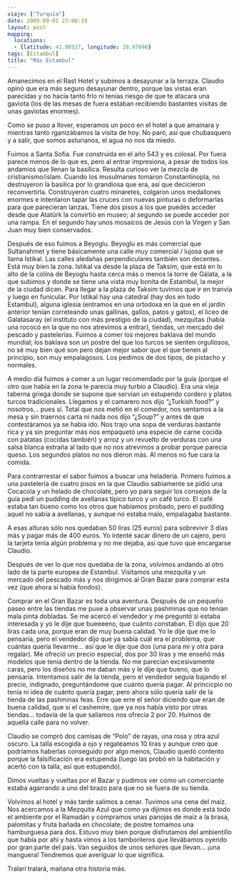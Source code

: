 ```yaml
---
viaje: ["Turquía"]
date: 2009-09-01 23:00:19
layout: post
mapping:
  locations:
  - {latitude: 41.00527, longitude: 28.97696}
tags: [Estambul]
title: "Más Estambul"
---
```

<p>Amanecimos en el Rast Hotel y subimos a desayunar a la terraza. Claudio opinó que era más seguro desayunar dentro, porque las vistas eran parecidas y no hacía tanto frío ni tenías riesgo de que te atacara una gaviota (los de las mesas de fuera estaban recibiendo bastantes visitas de unas gaviotas enormes).</p>
<p>Como se puso a llover, esperamos un poco en el hotel a que amainara y mientras tanto rganizábamos la visita de hoy. No paró, así que chubasquero y a salir, que somos asturianos, el agua no nos da miedo.</p>
<p>Fuimos a Santa Sofia. Fue construida en el año 543 y es colosal. Por fuera parece menos de lo que es, pero al entrar impresiona, a pesar de todos los andamios que llenan la basílica. Resulta curioso ver la mezcla de cristianismo/islam. Cuando los musulmanes tomaron Constantinopla, no destruyeron la basílica por lo grandiosa que era, así que decicieron reconvertirla. Construyeron cuatro minaretes, colgaron unos medallones enormes e intentaron tapar las cruces con nuevas pinturas o deformarlas para que parecieran lanzas. Tiene dos pisos a los que puedes acceder desde que Atatürk la convirtió en museo; al segundo se puede acceder por una rampa. En el segundo hay unos mosaicos de Jesús con la Virgen y San Juan muy bien conservados.</p>
<p>Después de eso fuimos a Beyoglu. Beyoglu es más comercial que Sultanahmet y tiene básicamente una calle muy comercial / lujosa que se llama Istikal. Las calles aledañas perpendiculares también son decentes. Está muy bien la zona. Istikal va desde la plaza de Taksim, que está en lo alto de la colina de Beyoglu hasta cerca más o menos la torre de Gálata, a la que subimos y donde se tiene una vista muy bonita de Estambul, la mejor de la ciudad dicen. Para llegar a la plaza de Taksim tuvimos que ir en tranvía y luego en funicular. Por Istikal hay una catedral (hay dos en todo Estambul), alguna iglesia (entramos en una ortodoxa en la que en el jardín anterior tenían correteando unas gallinas, gallos, patos y gatos), el liceo de Galatasaray (el instituto con más prestigio de la ciudad), mezquitas (había una rococó en la que no nos atrevimos a entrar), tiendas, un mercado del pescado y pastelerías. Fuimos a comer los mejores baklava del mundo mundial; los baklava son un postre del que los turcos se sienten orgullosos, no sé muy bien qué son pero dejan mejor sabor que el que tienen al principio, son muy empalagosos. Los pedimos de dos tipos, de pistacho y normales.</p>
<p>A medio día fuimos a comer a un lugar recomendado por la guía (porque el otro que había en la zona le parecía muy turbio a Claudio). Era una vieja taberna griega donde se supone que servían un estupendo cordero y platos turcos tradicionales. Llegamos y el camarero nos dijo “¿Turkish food?” y nosotros... pues sí. Total que nos metió en el comedor, nos sentamos a la mesa y sin traernos carta ni nada nos dijo “¿Soup?” y antes de que contestáramos ya se había ido. Nos trajo una sopa de verduras bastante rica y ya sin preguntar más nos empaquetó una especie de carne cocida con patatas (cocidas también) y arroz y un revuelto de verduras con una salsa blanca extraña al lado que no nos atrevimos a probar porque parecía queso. Los segundos platos no nos dieron más. Al menos no fue cara la comida.</p>
<p>Para contrarrestar el sabor fuimos a buscar una heladería. Primero fuimos a una pastelería de cuatro pisos en la que Claudio sabiamente se pidió una Cocacola y un helado de chocolate, pero yo para seguir los consejos de la guía pedí un pudding de avellanas típico turco y un café turco. El café estaba tan bueno como los otros que habíamos probado, pero el pudding aquel no sabía a avellanas, y aunque no estaba malo, empalagaba bastante.</p>
<p>A esas alturas sólo nos quedaban 50 liras (25 euros) para sobrevivir 3 días más y pagar más de 400 euros. Yo intenté sacar dinero de un cajero, pero la tarjeta tenía algún problema y no me dejaba, así que tuvo que encargarse Claudio.</p>
<p>Después de ver lo que nos quedaba de la zona, volvimos andando al otro lado de la parte europea de Estambul. Visitamos una mezquita y un mercado del pescado más y nos dirigimos al Gran Bazar para comprar esta vez (que ahora sí había fondos).</p>
<p>Comprar en el Gran Bazar es toda una aventura. Después de un pequeño paseo entre las tiendas me puse a observar unas pashminas que no tenían mala pinta dobladas. Se me acercó el vendedor y me preguntó si estaba interesada y yo le dije que bueeeeno, que cuánto constaban. Él dijo que 20 liras cada una, porque eran de muy buena calidad. Yo le dije que me lo pensaría, pero el vendedor dijo que ya sabía cuál era el problema, que cuántas quería llevarme... así que le dije que dos (una para mí y otra para regalar). Me ofreció un precio especial, dos por 30 liras y me enseñó más modelos que tenía dentro de la tienda. No me parecían excesivamente caras, pero los diseños no me daban más y le dije que bueno, que lo pensaría. Intentamos salir de la tienda, pero el vendedor seguía bajando el precio, indignado, preguntándome que cuánto quería pagar. Al princicpio no tenía ni idea de cuánto quería pagar, pero ahora sólo quería salir de la tienda de las pashminas feas. Erre que erre el señor diciendo que eran de buena calidad, que si el cashemire, que ya nos había visto por otras tiendas... todavía de la que salíamos nos ofrecía 2 por 20. Huímos de aquella calle para no volver.</p>
<p>Claudio se compró dos camisas de “Polo” de rayas, una rosa y otra azul oscuro. La talla escogida a ojo y regateamos 10 liras y aunque creo que podríamos haberlas conseguido por algo menos, Claudio quedó contento porque la falsificación era estupenda (luego las probó en la habitación y acertó con la talla, así que estupendo).</p>
<p>Dimos vueltas y vueltas por el Bazar y pudimos ver cómo un comerciante estaba agarrando a uno del brazo para que no se fuera de su tienda.</p>
<p>Volvimos al hotel y más tarde salimos a cenar. Tuvimos una cena del maíz. Nos acercamos a la Mezquita Azul que como ya dijimos es donde está todo el ambiente por el Ramadán y compramos unas panojas de maíz a la brasa, palomitas y fruta bañada en chocolate; de postre tomamos una hamburguesa para dos. Estuvo muy bien porque disfrutamos del ambientillo que había por ahí y hasta vimos a los tamborileros que llevábamos oyendo por gran parte del país. Van seguidos de unos señores que llevan... ¡una manguera! Tendremos que averiguar lo que significa.</p>
<p>Tralarí tralará, mañana otra historia más.</p>
